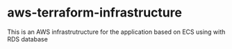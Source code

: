 # aws-terraform-infrastructure
This is an AWS infrastrutructure for the application based on ECS using with RDS database
